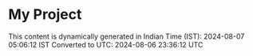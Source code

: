 # My Project

This content is dynamically generated in Indian Time (IST): 2024-08-07 05:06:12 IST
Converted to UTC: 2024-08-06 23:36:12 UTC
